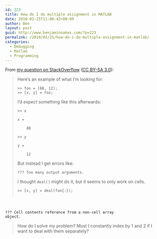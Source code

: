 ```yaml
---
id: 223
title: How do I do multiple assignment in MATLAB
date: 2010-02-25T11:00:42+00:00
author: Ben
layout: post
guid: http://www.benjaminoakes.com/?p=223
permalink: /2010/02/25/how-do-i-do-multiple-assignment-in-matlab/
categories:
  - Debugging
  - Matlab
  - Programming
---
```

From [my question on StackOverflow](http://stackoverflow.com/questions/2337126/how-do-i-do-multiple-assignment-in-matlab) ([CC BY-SA 3.0](http://creativecommons.org/licenses/by-sa/3.0/)):

> Here&#8217;s an example of what I&#8217;m looking for:
> 
>     >> foo = [88, 12];
>     >> [x, y] = foo;
> 
> I&#8217;d _expect_ something like this afterwards:
> 
>     >> x
>     
>     x =
>     
>         88
>     
>     >> y
>     
>     y =
>     
>         12
> 
> But instead I get errors like:
> 
> <pre><code class="no-highlight">??? Too many output arguments.</code></pre>
> 
> I thought `deal()` might do it, but it seems to only work on cells.
> 
> <pre><code class="no-highlight">&gt;&gt; [x, y] = deal(foo{:});
??? Cell contents reference from a non-cell array object.</code></pre>
> 
> How do I solve my problem? Must I constantly index by 1 and 2 if I want to deal with them separately?